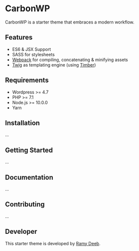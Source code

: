 # CarbonWP

CarbonWP is a starter theme that embraces a modern workflow.

## Features

- ES6 & JSX Support
- SASS for stylesheets
- [Webpack](https://webpack.github.io/) for compiling, concatenating & minifying assets
- [Twig](https://twig.symfony.com/) as templating engine (using [Timber](https://www.upstatement.com/timber/))

## Requirements

- Wordpress >= 4.7
- PHP >= 7.1
- Node.js >= 10.0.0
- Yarn

## Installation

...

## Getting Started

...

## Documentation

...

## Contributing

...

## Developer

This starter theme is developed by [Ramy Deeb](http://ramydeeb.com).